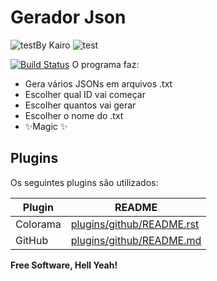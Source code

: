 
# Gerador Json 

![test](https://img.icons8.com/ultraviolet/2x/json.png)By Kairo ![test](https://img.icons8.com/ultraviolet/2x/json.png)


[![Build Status](https://travis-ci.org/joemccann/dillinger.svg?branch=master)](https://travis-ci.org/joemccann/dillinger)
O programa faz:
- Gera vários JSONs em arquivos .txt
- Escolher qual ID vai começar
- Escolher quantos vai gerar
- Escolher o nome do .txt
- ✨Magic ✨


## Plugins

Os seguintes plugins são utilizados:

| Plugin | README |
| ------ | ------ |
| Colorama | [plugins/github/README.rst][RDcl] |
| GitHub | [plugins/github/README.md][PlGh] |
**Free Software, Hell Yeah!**

[//]: # (These are reference links used in the body of this note and get stripped out when the markdown processor does its job. There is no need to format nicely because it shouldn't be seen. Thanks SO - http://stackoverflow.com/questions/4823468/store-comments-in-markdown-syntax)

   [PlGh]: <https://github.com/joemccann/dillinger/tree/master/plugins/github/README.md>

 [RDcl]: <https://github.com/tartley/colorama/blob/master/README.rst>